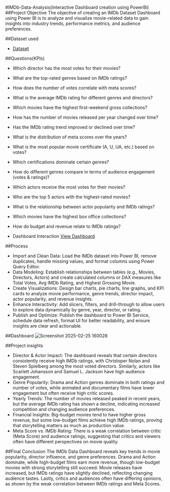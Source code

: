 #IMDb-Data-Analysis(Interactive Dashboard creation using PowerBi)
##Project Objective
The objective of creating an IMDb Dataset Dashboard using Power BI is to analyze and visualize movie-related data to gain insights into industry trends, performance metrics, and audience preferences.

##Dataset used
- <a href="https://github.com/sai2244/Data-Analysis-Dashboard/blob/main/imdb_top_1000.csv">Dataset</a>

##Questions(KPIs)
- Which director has the most votes for their movies?
- What are the top-rated genres based on IMDb ratings?
- How does the number of votes correlate with meta scores?
- What is the average IMDb rating for different genres and directors?
- Which movies have the highest first-weekend gross collections?
- How has the number of movies released per year changed over time?
- Has the IMDb rating trend improved or declined over time?
- What is the distribution of meta scores over the years?
- What is the most popular movie certificate (A, U, UA, etc.) based on votes?
- Which certifications dominate certain genres?
- How do different genres compare in terms of audience engagement (votes & ratings)?
- Which actors receive the most votes for their movies?
- Who are the top 5 actors with the highest-rated movies?
- What is the relationship between actor popularity and IMDb ratings?
- Which movies have the highest box office collections?
- How do budget and revenue relate to IMDb ratings?

- Dashboard Interaction <a href="https://github.com/sai2244/Data-Analysis-Dashboard/blob/main/Screenshot%202025-02-25%20160028.png">View Dashboard</a>

##Process
- Import and Clean Data: Load the IMDb dataset into Power BI, remove duplicates, handle missing values, and format columns using Power Query Editor.
- Data Modeling: Establish relationships between tables (e.g., Movies, Directors, Actors) and create calculated columns or DAX measures like Total Votes, Avg IMDb Rating, and Highest Grossing Movie.
- Create Visualizations: Design bar charts, pie charts, line graphs, and KPI cards to analyze movie performance, genre trends, director impact, actor popularity, and revenue insights.
- Enhance Interactivity: Add slicers, filters, and drill-through to allow users to explore data dynamically by genre, year, director, or rating.
- Publish and Optimize: Publish the dashboard to Power BI Service, schedule data refresh, format UI for better readability, and ensure insights are clear and actionable.

##Dashboard
![Screenshot 2025-02-25 160028](https://github.com/user-attachments/assets/35a4254a-4a07-4c70-a0bb-3393cb91d1dc)

##Project insights
- Director & Actor Impact: The dashboard reveals that certain directors consistently receive high IMDb ratings, with Christoper Nolan and Steven Spielberg among the most voted directors. Similarly, actors like Scarlett Johansson and Samuel L. Jackson have high audience engagement.
- Genre Popularity: Drama and Action genres dominate in both ratings and number of votes, while animated and documentary films have lower engagement but often receive high critic scores.
- Yearly Trends: The number of movies released peaked in recent years, but the average IMDb rating has shown a decline, indicating increased competition and changing audience preferences.
- Financial Insights: Big-budget movies tend to have higher gross revenue, but some low-budget films achieve high IMDb ratings, proving that storytelling matters as much as production value.
- Meta Score vs. IMDb Rating: There is a weak correlation between critic (Meta Score) and audience ratings, suggesting that critics and viewers often have different perspectives on movie quality.

##Final Conclusion
The IMDb Data Dashboard reveals key trends in movie popularity, director influence, and genre preferences. Drama and Action dominate, while high-budget films earn more revenue, though low-budget movies with strong storytelling still succeed. Movie releases have increased, but IMDb ratings have slightly declined, reflecting changing audience tastes. Lastly, critics and audiences often have differing opinions, as shown by the weak correlation between IMDb ratings and Meta Scores. 






